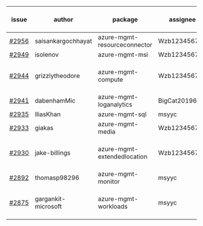 | issue | author | package | assignee | bot advice | created date of issue | target release date | date from target |
| ------ | ------ | ------ | ------ | ------ | ------ | ------ | :-----: |
| [#2956](https://github.com/Azure/sdk-release-request/issues/2956) | saisankargochhayat | azure-mgmt-resourceconnector | Wzb123456789 | new issue. | 06-27 | 07-07 |  |
| [#2949](https://github.com/Azure/sdk-release-request/issues/2949) | isolenov | azure-mgmt-msi | Wzb123456789 |  | 06-24 | 07-12 |  |
| [#2944](https://github.com/Azure/sdk-release-request/issues/2944) | grizzlytheodore | azure-mgmt-compute | Wzb123456789 | close to release date.  | 06-23 | 06-30 | 1 |
| [#2941](https://github.com/Azure/sdk-release-request/issues/2941) | dabenhamMic | azure-mgmt-loganalytics | BigCat20196 |  | 06-23 | 07-07 |  |
| [#2935](https://github.com/Azure/sdk-release-request/issues/2935) | IliasKhan | azure-mgmt-sql | msyyc |  | 06-22 | 07-05 |  |
| [#2933](https://github.com/Azure/sdk-release-request/issues/2933) | giakas | azure-mgmt-media | Wzb123456789 |  | 06-21 | 06-23 |  |
| [#2930](https://github.com/Azure/sdk-release-request/issues/2930) | jake-billings | azure-mgmt-extendedlocation | Wzb123456789 | close to release date.  | 06-20 | 06-27 | -1 |
| [#2892](https://github.com/Azure/sdk-release-request/issues/2892) | thomasp98296 | azure-mgmt-monitor | msyyc |  | 06-06 | 06-20 |  |
| [#2875](https://github.com/Azure/sdk-release-request/issues/2875) | gargankit-microsoft | azure-mgmt-workloads | msyyc | close to release date.  | 06-03 | 06-30 | 1 |
